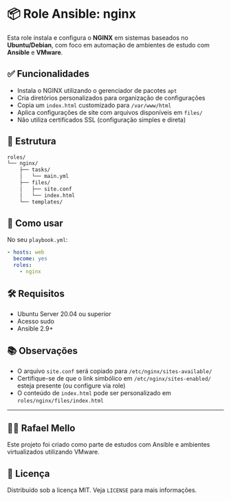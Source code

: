 # 📦 Role Ansible: nginx

Esta role instala e configura o **NGINX** em sistemas baseados no **Ubuntu/Debian**, com foco em automação de ambientes de estudo com **Ansible** e **VMware**.

## ✅ Funcionalidades

- Instala o NGINX utilizando o gerenciador de pacotes `apt`
- Cria diretórios personalizados para organização de configurações
- Copia um `index.html` customizado para `/var/www/html`
- Aplica configurações de site com arquivos disponíveis em `files/`
- Não utiliza certificados SSL (configuração simples e direta)

## 📁 Estrutura

```bash
roles/
└── nginx/
    ├── tasks/
    │   └── main.yml
    ├── files/
    │   ├── site.conf
    │   └── index.html
    └── templates/
```

## 🚀 Como usar

No seu `playbook.yml`:

```yaml
- hosts: web
  become: yes
  roles:
    - nginx
```

## 🛠️ Requisitos

- Ubuntu Server 20.04 ou superior
- Acesso sudo
- Ansible 2.9+

## 📚 Observações

- O arquivo `site.conf` será copiado para `/etc/nginx/sites-available/`
- Certifique-se de que o link simbólico em `/etc/nginx/sites-enabled/` esteja presente (ou configure via role)
- O conteúdo de `index.html` pode ser personalizado em `roles/nginx/files/index.html`

---

## 👨‍💻 Rafael Mello

Este projeto foi criado como parte de estudos com Ansible e ambientes virtualizados utilizando VMware.

## 📝 Licença

Distribuído sob a licença MIT. Veja `LICENSE` para mais informações.
